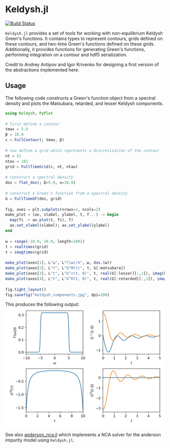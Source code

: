 # Keldysh.jl

[![Build Status](https://github.com/kleinhenz/Keldysh.jl/workflows/CI/badge.svg?branch=master)](https://github.com/kleinhenz/Keldysh.jl/actions)

`Keldysh.jl` provides a set of tools for working with non-equilibrium Keldysh Green's functions.
It contains types to represent contours, grids defined on these contours, and two-time Green's functions defined on these grids.
Additionally, it provides functions for generating Green's functions, performing integration on a contour and hdf5 serialization.


Credit to Andrey Antipov and Igor Krivenko for designing a first version of the abstractions implemented here.

## Usage

The following code constructs a Green's function object from a spectral density and plots the Matsubara, retarded, and lesser Keldysh components.
```Julia
using Keldysh, PyPlot

# first define a contour
tmax = 5.0
β = 10.0
c = FullContour(; tmax, β)

# now define a grid which represents a discretization of the contour
nt = 51
ntau = 101
grid = FullTimeGrid(c, nt, ntau)

# construct a spectral density
dos = flat_dos(; D=5.0, ν=10.0)

# construct a Green's function from a spectral density
G = FullTimeGF(dos, grid)

fig, axes = plt.subplots(nrows=2, ncols=2)
make_plot = (ax, xlabel, ylabel, t, f...) -> begin
  map(fi -> ax.plot(t, fi), f)
  ax.set_xlabel(xlabel); ax.set_ylabel(ylabel)
end

ω = range(-10.0, 10.0, length=1001)
t = realtimes(grid)
τ = imagtimes(grid)

make_plot(axes[1], L"ω", L"Γ(ω)/π", ω, dos.(ω))
make_plot(axes[2], L"τ", L"G^M(τ)", τ, G[:matsubara])
make_plot(axes[3], L"t", L"G^<(t, 0)", t, real(G[:lesser][:,1]), imag(G[:lesser][:,1]))
make_plot(axes[4], L"t", L"G^R(t, 0)", t, real(G[:retarded][:,1]), imag(G[:retarded][:,1]))

fig.tight_layout()
fig.savefig("keldysh_components.jpg", dpi=200)
```
This produces the following output:
![keldysh_components](doc/images/keldysh_components.jpg)

See also [anderson_nca.jl](doc/examples/anderson_nca.jl) which implements a NCA solver for the anderson impurity model using `Keldysh.jl`.
